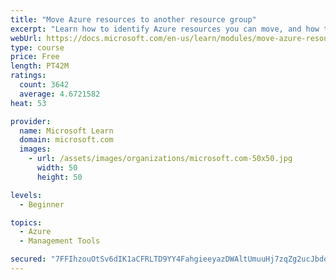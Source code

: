 ```yaml
---
title: "Move Azure resources to another resource group"
excerpt: "Learn how to identify Azure resources you can move, and how to move them to a new resource group."
webUrl: https://docs.microsoft.com/en-us/learn/modules/move-azure-resources-another-resource-group/
type: course
price: Free
length: PT42M
ratings:
  count: 3642
  average: 4.6721582
heat: 53

provider:
  name: Microsoft Learn
  domain: microsoft.com
  images:
    - url: /assets/images/organizations/microsoft.com-50x50.jpg
      width: 50
      height: 50

levels:
  - Beginner

topics:
  - Azure
  - Management Tools

secured: "7FFIhzouOtSv6dIK1aCFRLTD9YY4FahgieeyazDWAltUmuuHj7zqZg2ucJbdqPmjaKxgqvUFiNw+15cuEwaymQqlWoBeSO2QxC2WYVfjSRn+JyXsNPsguKj6392ry7ZoHFytVrTmY9ib+roFDxBBxX7TFrn7NNrYfQepoRhMz4gYOj0WFlk5vpAJNOGkhroVV21GJmhY8khpmhoEZzZU6LeL/WBoRsOc6eVn4OE4jC3CMhLDHtPoznYaYUTGg4EO6ZrgJsNghucOSytpwByoC8nBzwvD5/JgsihUCBaQsblg5MVWOO5SE8pScMV50ueIYzi1oO3rzIi2ZVYkPBoxA9N22ViC6fu5obRRDJsNrAHFh9Uz9ugvGGX7GJ3ygur6yjNroSa/FVhKrftrVWSVoFD12+NrqMVAVzJleHPwbKo=;eSXR+mJhrmLpPu5bm0GzTQ=="
---
```


